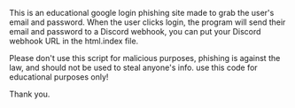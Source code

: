 This is an educational google login phishing site made to grab the user's email and password. When the user clicks login, the program will send their email and password to a Discord webhook, you can put your Discord webhook URL in the html.index file.

Please don't use this script for malicious purposes, phishing is against the law, and should not be used to steal anyone's info. use this code for educational purposes only!

Thank you.
